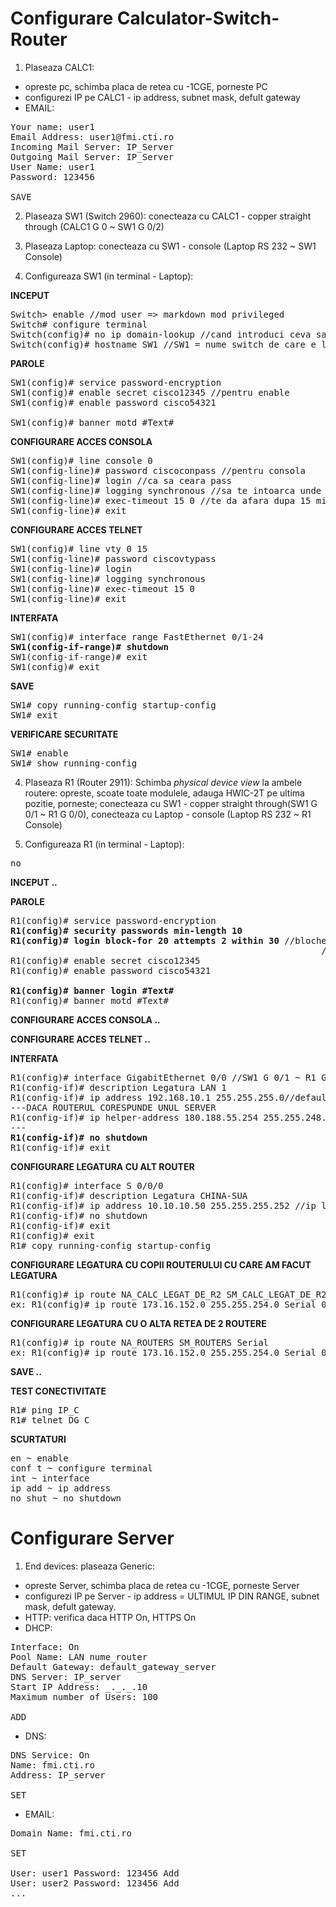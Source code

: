 # Configurare Calculator-Switch-Router

1. Plaseaza CALC1:
+ opreste pc, schimba placa de retea cu -1CGE, porneste PC
+ configurezi IP pe CALC1 - ip address, subnet mask, defult gateway
+ EMAIL:
<pre>
Your name: user1
Email Address: user1@fmi.cti.ro
Incoming Mail Server: IP_Server
Outgoing Mail Server: IP_Server
User Name: user1
Password: 123456

SAVE
</pre>

2. Plaseaza SW1 (Switch 2960): conecteaza cu CALC1 - copper straight through (CALC1 G 0 ~ SW1 G 0/2)

3. Plaseaza Laptop: conecteaza cu SW1 - console (Laptop RS 232 ~ SW1 Console)

3. Configureaza SW1 (in terminal - Laptop):

**INCEPUT**

<pre>
Switch> enable //mod user => markdown mod privileged
Switch# configure terminal
Switch(config)# no ip domain-lookup //cand introduci ceva sa nu astepti degeaba
Switch(config)# hostname SW1 //SW1 = nume switch de care e legat
</pre>
**PAROLE**
<pre>
SW1(config)# service password-encryption
SW1(config)# enable secret cisco12345 //pentru enable
SW1(config)# enable password cisco54321

SW1(config)# banner motd #Text#
</pre>
**CONFIGURARE ACCES CONSOLA**
<pre>
SW1(config)# line console 0
SW1(config-line)# password ciscoconpass //pentru consola
SW1(config-line)# login //ca sa ceara pass
SW1(config-line)# logging synchronous //sa te intoarca unde ai ramas daca vin mesaje de la OS
SW1(config-line)# exec-timeout 15 0 //te da afara dupa 15 minute si 0 secunde
SW1(config-line)# exit
</pre>
**CONFIGURARE ACCES TELNET**
<pre>
SW1(config)# line vty 0 15
SW1(config-line)# password ciscovtypass
SW1(config-line)# login
SW1(config-line)# logging synchronous
SW1(config-line)# exec-timeout 15 0
SW1(config-line)# exit
</pre>
**INTERFATA**
<pre>
SW1(config)# interface range FastEthernet 0/1-24
<b>SW1(config-if-range)# shutdown</b>
SW1(config-if-range)# exit
SW1(config)# exit
</pre>
**SAVE**
<pre>
SW1# copy running-config startup-config
SW1# exit
</pre>
**VERIFICARE SECURITATE**
<pre>
SW1# enable
SW1# show running-config
</pre>

4. Plaseaza R1 (Router 2911): Schimba <i>physical device view</i> la ambele routere: opreste, scoate toate modulele, adauga HWIC-2T pe ultima pozitie, porneste; conecteaza cu SW1 - copper straight through(SW1 G 0/1 ~ R1 G 0/0), conecteaza cu Laptop - console (Laptop RS 232 ~ R1 Console)

5. Configureaza R1 (in terminal - Laptop):

<pre>
no
</pre>
**INCEPUT ..**

**PAROLE**
<pre>
R1(config)# service password-encryption
<b>R1(config)# security passwords min-length 10</b>
<b>R1(config)# login block-for 20 attempts 2 within 30</b> //blocheaza timp de 20 de secunde la doua incercari gresite
                                                           //in interval de 30 de secunde
R1(config)# enable secret cisco12345
R1(config)# enable password cisco54321

<b>R1(config)# banner login #Text#</b>
R1(config)# banner motd #Text#
</pre>
**CONFIGURARE ACCES CONSOLA ..**

**CONFIGURARE ACCES TELNET ..**

**INTERFATA**
<pre>
R1(config)# interface GigabitEthernet 0/0 //SW1 G 0/1 ~ R1 G 0/0
R1(config-if)# description Legatura LAN 1
R1(config-if)# ip address 192.168.10.1 255.255.255.0//default gateway CALC1, subnet mask CALC 1
---DACA ROUTERUL CORESPUNDE UNUL SERVER
R1(config-if)# ip helper-address 180.188.55.254 255.255.248.0 //IP Server, subnet mask Server
---
<b>R1(config-if)# no shutdown</b>
R1(config-if)# exit
</pre>

**CONFIGURARE LEGATURA CU ALT ROUTER**
<pre>
R1(config)# interface S 0/0/0
R1(config-if)# description Legatura CHINA-SUA
R1(config-if)# ip address 10.10.10.50 255.255.255.252 //ip legatura cu celalalt router
R1(config-if)# no shutdown
R1(config-if)# exit
R1(config)# exit
R1# copy running-config startup-config
</pre>

**CONFIGURARE LEGATURA CU COPII ROUTERULUI CU CARE AM FACUT LEGATURA**

<pre>
R1(config)# ip route NA_CALC_LEGAT_DE_R2 SM_CALC_LEGAT_DE_R2 Serial
ex: R1(config)# ip route 173.16.152.0 255.255.254.0 Serial 0/0/0
</pre>

**CONFIGURARE LEGATURA CU O ALTA RETEA DE 2 ROUTERE**

<pre>
R1(config)# ip route NA_ROUTERS SM_ROUTERS Serial
ex: R1(config)# ip route 173.16.152.0 255.255.254.0 Serial 0/0/0
</pre>

**SAVE ..**

**TEST CONECTIVITATE**
<pre>
R1# ping IP_C
R1# telnet DG_C
</pre>

**SCURTATURI**
<pre>
en ~ enable
conf t ~ configure terminal
int ~ interface
ip add ~ ip address
no shut ~ no shutdown
</pre>

# Configurare Server

1. End devices: plaseaza Generic:
+ opreste Server, schimba placa de retea cu -1CGE, porneste Server
+ configurezi IP pe Server - ip address = ULTIMUL IP DIN RANGE, subnet mask, defult gateway.
+ HTTP: verifica daca HTTP On, HTTPS On
+ DHCP:
<pre>
Interface: On
Pool Name: LAN nume_router
Default Gateway: default_gateway_server
DNS Server: IP_server
Start IP Address: _._._.10
Maximum number of Users: 100

ADD
</pre>

+ DNS:
<pre>
DNS Service: On
Name: fmi.cti.ro
Address: IP_server

SET
</pre>

+ EMAIL:
<pre>
Domain Name: fmi.cti.ro

SET

User: user1 Password: 123456 Add
User: user2 Password: 123456 Add
...
</pre>
